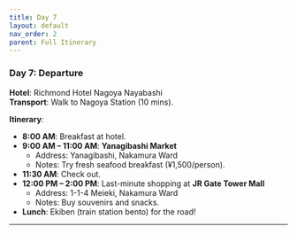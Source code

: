 ```yaml
---
title: Day 7
layout: default
nav_order: 2
parent: Full Itinerary
---
```

### **Day 7: Departure**  
**Hotel**: Richmond Hotel Nagoya Nayabashi  
**Transport**: Walk to Nagoya Station (10 mins).  

**Itinerary**:  
- **8:00 AM**: Breakfast at hotel.  
- **9:00 AM – 11:00 AM**: **Yanagibashi Market**  
  - Address: Yanagibashi, Nakamura Ward  
  - Notes: Try fresh seafood breakfast (¥1,500/person).  
- **11:30 AM**: Check out.  
- **12:00 PM – 2:00 PM**: Last-minute shopping at **JR Gate Tower Mall**  
  - Address: 1-1-4 Meieki, Nakamura Ward  
  - Notes: Buy souvenirs and snacks.  
- **Lunch**: Ekiben (train station bento) for the road!  

---